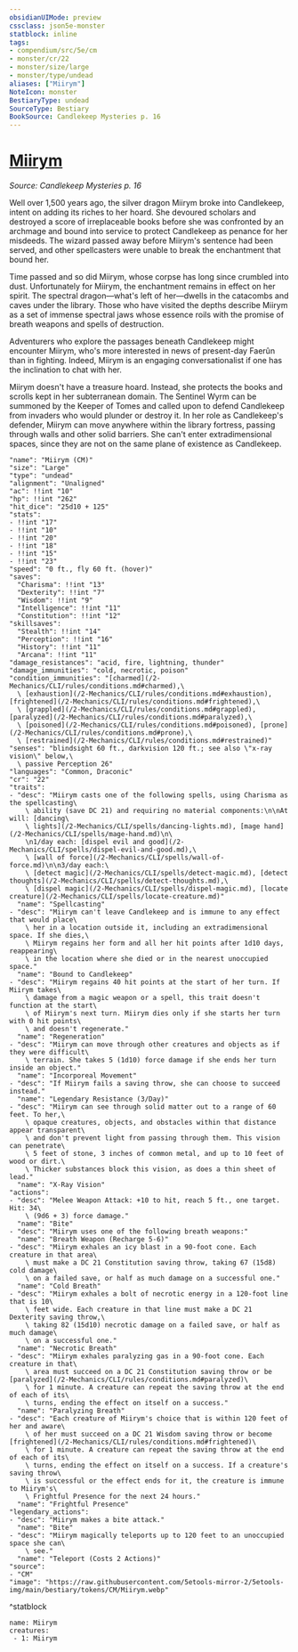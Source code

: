 ```yaml
---
obsidianUIMode: preview
cssclass: json5e-monster
statblock: inline
tags:
- compendium/src/5e/cm
- monster/cr/22
- monster/size/large
- monster/type/undead
aliases: ["Miirym"]
NoteIcon: monster
BestiaryType: undead
SourceType: Bestiary
BookSource: Candlekeep Mysteries p. 16
---
```

# [Miirym](2-Mechanics/CLI/bestiary/npc/miirym-cm.md)
*Source: Candlekeep Mysteries p. 16*  

Well over 1,500 years ago, the silver dragon Miirym broke into Candlekeep, intent on adding its riches to her hoard. She devoured scholars and destroyed a score of irreplaceable books before she was confronted by an archmage and bound into service to protect Candlekeep as penance for her misdeeds. The wizard passed away before Miirym's sentence had been served, and other spellcasters were unable to break the enchantment that bound her.

Time passed and so did Miirym, whose corpse has long since crumbled into dust. Unfortunately for Miirym, the enchantment remains in effect on her spirit. The spectral dragon—what's left of her—dwells in the catacombs and caves under the library. Those who have visited the depths describe Miirym as a set of immense spectral jaws whose essence roils with the promise of breath weapons and spells of destruction.

Adventurers who explore the passages beneath Candlekeep might encounter Miirym, who's more interested in news of present-day Faerûn than in fighting. Indeed, Miirym is an engaging conversationalist if one has the inclination to chat with her.

Miirym doesn't have a treasure hoard. Instead, she protects the books and scrolls kept in her subterranean domain. The Sentinel Wyrm can be summoned by the Keeper of Tomes and called upon to defend Candlekeep from invaders who would plunder or destroy it. In her role as Candlekeep's defender, Miirym can move anywhere within the library fortress, passing through walls and other solid barriers. She can't enter extradimensional spaces, since they are not on the same plane of existence as Candlekeep.

```statblock
"name": "Miirym (CM)"
"size": "Large"
"type": "undead"
"alignment": "Unaligned"
"ac": !!int "10"
"hp": !!int "262"
"hit_dice": "25d10 + 125"
"stats":
- !!int "17"
- !!int "10"
- !!int "20"
- !!int "18"
- !!int "15"
- !!int "23"
"speed": "0 ft., fly 60 ft. (hover)"
"saves":
  "Charisma": !!int "13"
  "Dexterity": !!int "7"
  "Wisdom": !!int "9"
  "Intelligence": !!int "11"
  "Constitution": !!int "12"
"skillsaves":
  "Stealth": !!int "14"
  "Perception": !!int "16"
  "History": !!int "11"
  "Arcana": !!int "11"
"damage_resistances": "acid, fire, lightning, thunder"
"damage_immunities": "cold, necrotic, poison"
"condition_immunities": "[charmed](/2-Mechanics/CLI/rules/conditions.md#charmed),\
  \ [exhaustion](/2-Mechanics/CLI/rules/conditions.md#exhaustion), [frightened](/2-Mechanics/CLI/rules/conditions.md#frightened),\
  \ [grappled](/2-Mechanics/CLI/rules/conditions.md#grappled), [paralyzed](/2-Mechanics/CLI/rules/conditions.md#paralyzed),\
  \ [poisoned](/2-Mechanics/CLI/rules/conditions.md#poisoned), [prone](/2-Mechanics/CLI/rules/conditions.md#prone),\
  \ [restrained](/2-Mechanics/CLI/rules/conditions.md#restrained)"
"senses": "blindsight 60 ft., darkvision 120 ft.; see also \"x-ray vision\" below,\
  \ passive Perception 26"
"languages": "Common, Draconic"
"cr": "22"
"traits":
- "desc": "Miirym casts one of the following spells, using Charisma as the spellcasting\
    \ ability (save DC 21) and requiring no material components:\n\nAt will: [dancing\
    \ lights](/2-Mechanics/CLI/spells/dancing-lights.md), [mage hand](/2-Mechanics/CLI/spells/mage-hand.md)\n\
    \n1/day each: [dispel evil and good](/2-Mechanics/CLI/spells/dispel-evil-and-good.md),\
    \ [wall of force](/2-Mechanics/CLI/spells/wall-of-force.md)\n\n3/day each:\
    \ [detect magic](/2-Mechanics/CLI/spells/detect-magic.md), [detect thoughts](/2-Mechanics/CLI/spells/detect-thoughts.md),\
    \ [dispel magic](/2-Mechanics/CLI/spells/dispel-magic.md), [locate creature](/2-Mechanics/CLI/spells/locate-creature.md)"
  "name": "Spellcasting"
- "desc": "Miirym can't leave Candlekeep and is immune to any effect that would place\
    \ her in a location outside it, including an extradimensional space. If she dies,\
    \ Miirym regains her form and all her hit points after 1d10 days, reappearing\
    \ in the location where she died or in the nearest unoccupied space."
  "name": "Bound to Candlekeep"
- "desc": "Miirym regains 40 hit points at the start of her turn. If Miirym takes\
    \ damage from a magic weapon or a spell, this trait doesn't function at the start\
    \ of Miirym's next turn. Miirym dies only if she starts her turn with 0 hit points\
    \ and doesn't regenerate."
  "name": "Regeneration"
- "desc": "Miirym can move through other creatures and objects as if they were difficult\
    \ terrain. She takes 5 (1d10) force damage if she ends her turn inside an object."
  "name": "Incorporeal Movement"
- "desc": "If Miirym fails a saving throw, she can choose to succeed instead."
  "name": "Legendary Resistance (3/Day)"
- "desc": "Miirym can see through solid matter out to a range of 60 feet. To her,\
    \ opaque creatures, objects, and obstacles within that distance appear transparent\
    \ and don't prevent light from passing through them. This vision can penetrate\
    \ 5 feet of stone, 3 inches of common metal, and up to 10 feet of wood or dirt.\
    \ Thicker substances block this vision, as does a thin sheet of lead."
  "name": "X-Ray Vision"
"actions":
- "desc": "Melee Weapon Attack: +10 to hit, reach 5 ft., one target. Hit: 34\
    \ (9d6 + 3) force damage."
  "name": "Bite"
- "desc": "Miirym uses one of the following breath weapons:"
  "name": "Breath Weapon (Recharge 5-6)"
- "desc": "Miirym exhales an icy blast in a 90-foot cone. Each creature in that area\
    \ must make a DC 21 Constitution saving throw, taking 67 (15d8) cold damage\
    \ on a failed save, or half as much damage on a successful one."
  "name": "Cold Breath"
- "desc": "Miirym exhales a bolt of necrotic energy in a 120-foot line that is 10\
    \ feet wide. Each creature in that line must make a DC 21 Dexterity saving throw,\
    \ taking 82 (15d10) necrotic damage on a failed save, or half as much damage\
    \ on a successful one."
  "name": "Necrotic Breath"
- "desc": "Miirym exhales paralyzing gas in a 90-foot cone. Each creature in that\
    \ area must succeed on a DC 21 Constitution saving throw or be [paralyzed](/2-Mechanics/CLI/rules/conditions.md#paralyzed)\
    \ for 1 minute. A creature can repeat the saving throw at the end of each of its\
    \ turns, ending the effect on itself on a success."
  "name": "Paralyzing Breath"
- "desc": "Each creature of Miirym's choice that is within 120 feet of her and aware\
    \ of her must succeed on a DC 21 Wisdom saving throw or become [frightened](/2-Mechanics/CLI/rules/conditions.md#frightened)\
    \ for 1 minute. A creature can repeat the saving throw at the end of each of its\
    \ turns, ending the effect on itself on a success. If a creature's saving throw\
    \ is successful or the effect ends for it, the creature is immune to Miirym's\
    \ Frightful Presence for the next 24 hours."
  "name": "Frightful Presence"
"legendary_actions":
- "desc": "Miirym makes a bite attack."
  "name": "Bite"
- "desc": "Miirym magically teleports up to 120 feet to an unoccupied space she can\
    \ see."
  "name": "Teleport (Costs 2 Actions)"
"source":
- "CM"
"image": "https://raw.githubusercontent.com/5etools-mirror-2/5etools-img/main/bestiary/tokens/CM/Miirym.webp"
```
^statblock

```encounter-table
name: Miirym
creatures:
 - 1: Miirym
```